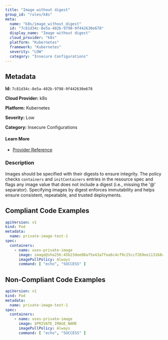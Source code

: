 ```yaml
---
title: "Image without digest"
group_id: "rules/k8s"
meta:
  name: "k8s/image_without_digest"
  id: "7c81d34c-8e5a-402b-9798-9f442630e678"
  display_name: "Image without digest"
  cloud_provider: "k8s"
  platform: "Kubernetes"
  framework: "Kubernetes"
  severity: "LOW"
  category: "Insecure Configurations"
---
```

## Metadata

**Id:** `7c81d34c-8e5a-402b-9798-9f442630e678`

**Cloud Provider:** k8s

**Platform:** Kubernetes

**Severity:** Low

**Category:** Insecure Configurations

#### Learn More

 - [Provider Reference](https://kubernetes.io/docs/concepts/containers/images/#updating-images)

### Description

 Images should be specified with their digests to ensure integrity. The policy checks `containers` and `initContainers` entries in the resource spec and flags any image value that does not include a digest (i.e., missing the '@' separator). Specifying images by digest enforces immutability and helps ensure consistent, repeatable, and trusted deployments.


## Compliant Code Examples
```yaml
apiVersion: v1
kind: Pod
metadata:
  name: private-image-test-1
spec:
  containers:
    - name: uses-private-image
      image: image@sha256:45b23dee08af5e43a7fea6c4cf9c25ccf269ee113168c19722f87876677c5cb
      imagePullPolicy: Always
      command: [ "echo", "SUCCESS" ]
```
## Non-Compliant Code Examples
```yaml
apiVersion: v1
kind: Pod
metadata:
  name: private-image-test-1
spec:
  containers:
    - name: uses-private-image
      image: $PRIVATE_IMAGE_NAME
      imagePullPolicy: Always
      command: [ "echo", "SUCCESS" ]

```